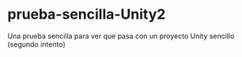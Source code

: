 # prueba-sencilla-Unity2
Una prueba sencilla para ver que pasa con un proyecto Unity sencillo (segundo intento)
